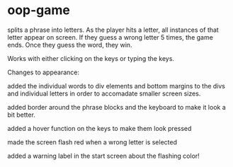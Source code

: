 # oop-game
 splits a phrase into letters. 
 As the player hits a letter, all instances of that letter appear on screen. 
 If they guess a wrong letter 5 times, the game ends.
 Once they guess the word, they win.

Works with either clicking on the keys or typing the keys.

Changes to appearance:

added the individual words to div elements and bottom margins to the divs and individual letters in order to accomadate smaller screen sizes.

added border around the phrase blocks and the keyboard to make it look a bit better.

added a hover function on the keys to make them look pressed

made the screen flash red when a wrong letter is selected

added a warning label in the start screen about the flashing color!
